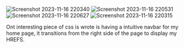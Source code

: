 ![Screenshot 2023-11-16 220340](https://github.com/Jkeise1/Capstone2/assets/146854123/e9b347ee-8f45-4f53-8a2d-0da32d530a0d)
![Screenshot 2023-11-16 220531](https://github.com/Jkeise1/Capstone2/assets/146854123/2802e317-1e54-443d-92d3-1431d1ec6589)
![Screenshot 2023-11-16 220627](https://github.com/Jkeise1/Capstone2/assets/146854123/cd627479-a6ef-4819-aeb1-a4ed789802aa)
![Screenshot 2023-11-16 220315](https://github.com/Jkeise1/Capstone2/assets/146854123/9bf1d736-eeac-4a52-9354-874abb13cdef)


Ont interesting piece of css is wrote is having a intuitive navbar for my home page, it transitions from the right side of the page to display my HREFS.
